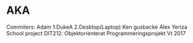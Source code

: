 # AKA

Commiters:
Adam 1.DukeA
     2.Desktop(Laptop)
Ken gusbacke
Alex Yeriza
School project 
DIT212: Objektorienterat Programmeringsprojekt
Vt 2017
